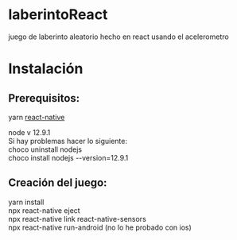 # laberintoReact
juego de laberinto aleatorio hecho en react usando el acelerometro

# Instalación
## Prerequisitos:
yarn
[react-native](https://reactnative.dev/docs/environment-setup)  

node v 12.9.1   
Si hay problemas hacer lo siguiente:  
choco uninstall nodejs  
choco install nodejs --version=12.9.1  

## Creación del juego:
yarn install  
npx react-native eject  
npx react-native link react-native-sensors  
npx react-native run-android
(no lo he probado con ios)
